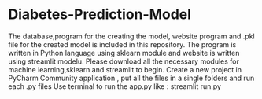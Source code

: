 # Diabetes-Prediction-Model
The database,program for the creating the model, website program and .pkl file for the created model is included in this repository.
The program is written in Python language using sklearn module and website is written using streamlit modelu.
Please download all the necessary modules for machine learning,sklearn and streamlit to begin.
Create a new project in PyCharm Community application , put all the files in a single folders and run each .py files
Use terminal to run the app.py like : streamlit run<yourfilename for app>.py
